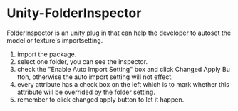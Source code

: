# Unity-FolderInspector  
FolderInspector is an unity plug in that can help the developer to autoset the model or texture's importsetting.  
1. import the package.  
2. select one folder, you can see the inspector.
3. check the "Enable Auto Import Setting" box and click Changed Apply Button, otherwise the auto import setting will not effect.
4. every attribute has a check box on the left which is to mark whether this attribute will be overrided by the folder setting.
5. remember to click changed apply button to let it happen.
